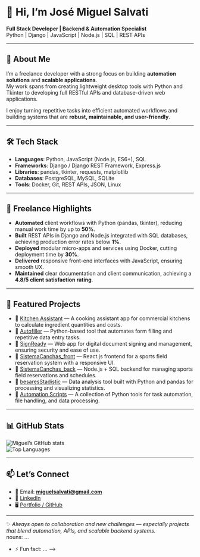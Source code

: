 # 👋 Hi, I’m José Miguel Salvati  

**Full Stack Developer | Backend & Automation Specialist**  
Python | Django | JavaScript | Node.js | SQL | REST APIs  

---

## 🚀 About Me  
I’m a freelance developer with a strong focus on building **automation solutions** and **scalable applications**.  
My work spans from creating lightweight desktop tools with Python and Tkinter to developing full RESTful APIs and database-driven web applications.  

I enjoy turning repetitive tasks into efficient automated workflows and building systems that are **robust, maintainable, and user-friendly**.  

---

## 🛠️ Tech Stack  
- **Languages**: Python, JavaScript (Node.js, ES6+), SQL  
- **Frameworks**: Django / Django REST Framework, Express.js  
- **Libraries**: pandas, tkinter, requests, matplotlib  
- **Databases**: PostgreSQL, MySQL, SQLite  
- **Tools**: Docker, Git, REST APIs, JSON, Linux  

---

## 💼 Freelance Highlights  
- **Automated** client workflows with Python (pandas, tkinter), reducing manual work time by up to **50%**.  
- **Built** REST APIs in Django and Node.js integrated with SQL databases, achieving production error rates below **1%**.  
- **Deployed** modular micro-apps and services using Docker, cutting deployment time by **30%**.  
- **Delivered** responsive front-end interfaces with JavaScript, ensuring smooth UX.  
- **Maintained** clear documentation and client communication, achieving a **4.8/5 client satisfaction rating**.  

---

## 📌 Featured Projects  
- 🔹 [Kitchen Assistant](https://github.com/JohnnySalvati/Kitchen) — A cooking assistant app for commercial kitchens to calculate ingredient quantities and costs.  
- 🔹 [Autofiller](https://github.com/JohnnySalvati/Autofiller) — Python-based tool that automates form filling and repetitive data entry tasks.  
- 🔹 [SignReady](https://github.com/JohnnySalvati/SignReady) — Web app for digital document signing and management, ensuring security and ease of use.  
- 🔹 [SistemaCanchas_front](https://github.com/JohnnySalvati/SistemaCanchas_front) — React.js frontend for a sports field reservation system with a responsive UI.  
- 🔹 [SistemaCanchas_back](https://github.com/JohnnySalvati/SistemaCanchas_back) — Node.js + SQL backend for managing sports field reservations and schedules.  
- 🔹 [besaresStadistic](https://github.com/JohnnySalvati/besaresStadistic) — Data analysis tool built with Python and pandas for processing and visualizing statistics.  
- 🔹 [Automation Scripts](https://github.com/JohnnySalvati) — A collection of Python tools for task automation, file handling, and data processing.  

---

## 📊 GitHub Stats  
![Miguel’s GitHub stats](https://github-readme-stats.vercel.app/api?username=JohnnySalvati&show_icons=true&theme=tokyonight)  
![Top Languages](https://github-readme-stats.vercel.app/api/top-langs/?username=JohnnySalvati&layout=compact&theme=tokyonight)  

---

## 📫 Let’s Connect  
- 📧 Email: **miguelsalvati@gmail.com**  
- 💼 [LinkedIn](https://www.linkedin.com/in/jose-miguel-salvati-4a798b238/)  
- 🖥️ [Portfolio / GitHub](https://github.com/JohnnySalvati)  

---

✨ *Always open to collaboration and new challenges — especially projects that blend automation, APIs, and scalable backend systems.*  
nouns: ...
- ⚡ Fun fact: ...
-->
